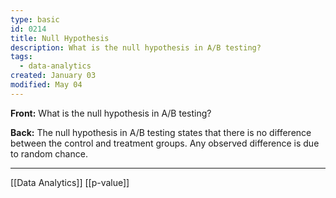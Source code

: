 ```yaml
---
type: basic
id: 0214
title: Null Hypothesis
description: What is the null hypothesis in A/B testing?
tags:
  - data-analytics
created: January 03
modified: May 04
---
```

**Front:** What is the null hypothesis in A/B testing?

**Back:** The null hypothesis in A/B testing states that there is no difference between the control and treatment groups. Any observed difference is due to random chance.

---
[[Data Analytics]]
[[p-value]]